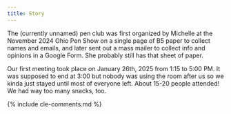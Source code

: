 ```yaml
---
title: Story
---
```


The (currently unnamed) pen club was first organized by Michelle at the November 2024 Ohio Pen Show on a single page of B5 paper to collect names and emails, and later sent out a mass mailer to collect info and opinions in a Google Form.
She probably still has that sheet of paper.

Our first meeting took place on January 26th, 2025 from 1:15 to 5:00 PM.
It was supposed to end at 3:00 but nobody was using the room after us so we kinda just stayed until most of everyone left.
About 15-20 people attended!
We had way too many snacks, too.

{% include cle-comments.md %}
